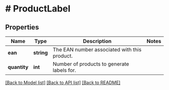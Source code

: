 # # ProductLabel

## Properties

Name | Type | Description | Notes
------------ | ------------- | ------------- | -------------
**ean** | **string** | The EAN number associated with this product. |
**quantity** | **int** | Number of products to generate labels for. |

[[Back to Model list]](../../README.md#models) [[Back to API list]](../../README.md#endpoints) [[Back to README]](../../README.md)
